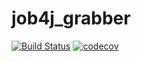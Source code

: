 # job4j_grabber

[![Build Status](https://travis-ci.com/elvolt/job4j_grabber.svg?branch=master)](https://travis-ci.com/elvolt/job4j_grabber)
[![codecov](https://codecov.io/gh/elvolt/job4j_grabber/branch/master/graph/badge.svg)](https://codecov.io/gh/elvolt/job4j_grabber)